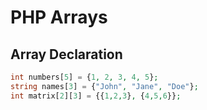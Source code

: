 # PHP Arrays

## Array Declaration
```php
int numbers[5] = {1, 2, 3, 4, 5};
string names[3] = {"John", "Jane", "Doe"};
int matrix[2][3] = {{1,2,3}, {4,5,6}};
